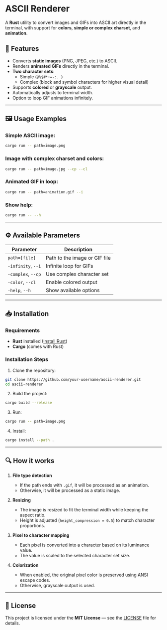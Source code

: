 # ASCII Renderer

A **Rust** utility to convert images and GIFs into ASCII art directly in the terminal, with support for **colors**, **simple or complex charset**, and **animation**.

## 📌 Features

- Converts **static images** (PNG, JPEG, etc.) to ASCII.
- Renders **animated GIFs** directly in the terminal.
- **Two character sets**:
  - Simple (`@%$#*+=-:. `)
  - Complex (block and symbol characters for higher visual detail)
- Supports **colored** or **grayscale** output.
- Automatically adjusts to terminal width.
- Option to loop GIF animations infinitely.

---

## 🖼️ Usage Examples

### Simple ASCII image:

```bash
cargo run -- path=image.png
```

### Image with complex charset and colors:

```bash
cargo run -- path=image.jpg --cp --cl
```

### Animated GIF in loop:

```bash
cargo run -- path=animation.gif --i
```

### Show help:

```bash
cargo run -- --h
```

---

## ⚙️ Available Parameters

| Parameter          | Description                   |
| ------------------ | ----------------------------- |
| `path=[file]`      | Path to the image or GIF file |
| `-infinity`, `--i` | Infinite loop for GIFs        |
| `-complex`, `--cp` | Use complex character set     |
| `-color`, `--cl`   | Enable colored output         |
| `-help`, `--h`     | Show available options        |

---

## 📥 Installation

### Requirements

- **Rust** installed ([Install Rust](https://www.rust-lang.org/tools/install))
- **Cargo** (comes with Rust)

### Installation Steps

1. Clone the repository:

```bash
git clone https://github.com/your-username/ascii-renderer.git
cd ascii-renderer
```

2. Build the project:

```bash
cargo build --release
```

3. Run:

```bash
cargo run -- path=image.png
```
4. Install:

```bash
cargo install --path .
```

---

## 🔍 How it works

1. **File type detection**
   - If the path ends with `.gif`, it will be processed as an animation.
   - Otherwise, it will be processed as a static image.

2. **Resizing**
   - The image is resized to fit the terminal width while keeping the aspect ratio.
   - Height is adjusted (`height_compression = 0.5`) to match character proportions.

3. **Pixel to character mapping**
   - Each pixel is converted into a character based on its luminance value.
   - The value is scaled to the selected character set size.

4. **Colorization**
   - When enabled, the original pixel color is preserved using ANSI escape codes.
   - Otherwise, grayscale output is used.

---

## 📜 License

This project is licensed under the **MIT License** — see the [LICENSE](LICENSE) file for details.
